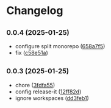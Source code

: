 # Changelog

## <small>0.0.4 (2025-01-25)</small>

* configure split monorepo ([658a7f5](https://github.com/rapidefy/lerna-and-monorepo-builder/commit/658a7f5))
* fix ([c58e51a](https://github.com/rapidefy/lerna-and-monorepo-builder/commit/c58e51a))

## <small>0.0.3 (2025-01-25)</small>

* chore ([3fdfa55](https://github.com/rapidefy/lerna-and-monorepo-builder/commit/3fdfa55))
* config release-it ([12ff82d](https://github.com/rapidefy/lerna-and-monorepo-builder/commit/12ff82d))
* ignore workspaces ([dd3feb1](https://github.com/rapidefy/lerna-and-monorepo-builder/commit/dd3feb1))
